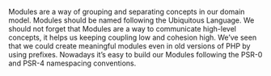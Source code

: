 Modules are a way of grouping and separating concepts in our domain model. Modules should be named following the Ubiquitous Language. We should not forget that Modules are a way to communicate high-level concepts, it helps us keeping coupling low and cohesion high. We’ve seen that we could create meaningful modules even in old versions of PHP by using prefixes. Nowadays it’s easy to build our Modules following the PSR-0 and PSR-4 namespacing conventions.



